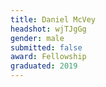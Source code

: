 ```yaml
---
title: Daniel McVey
headshot: wjTJgGg
gender: male
submitted: false
award: Fellowship
graduated: 2019
---
```

